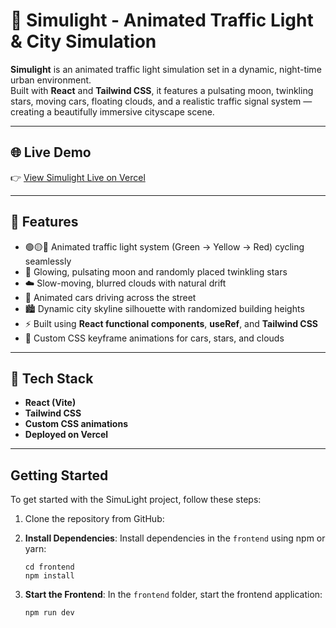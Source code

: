 # 🚦 Simulight - Animated Traffic Light & City Simulation

**Simulight** is an animated traffic light simulation set in a dynamic, night-time urban environment.  
Built with **React** and **Tailwind CSS**, it features a pulsating moon, twinkling stars, moving cars, floating clouds, and a realistic traffic signal system — creating a beautifully immersive cityscape scene.

---

## 🌐 Live Demo

👉 [View Simulight Live on Vercel](https://simulight.vercel.app)

---

## 🌟 Features

- 🟢🟡🔴 Animated traffic light system (Green → Yellow → Red) cycling seamlessly
- 🌙 Glowing, pulsating moon and randomly placed twinkling stars
- ☁️ Slow-moving, blurred clouds with natural drift
- 🚗 Animated cars driving across the street
- 🏙️ Dynamic city skyline silhouette with randomized building heights
- ⚡ Built using **React functional components**, **useRef**, and **Tailwind CSS**
- 🎨 Custom CSS keyframe animations for cars, stars, and clouds

---

## 🚀 Tech Stack

- **React (Vite)**
- **Tailwind CSS**
- **Custom CSS animations**
- **Deployed on Vercel**

---

## Getting Started

To get started with the SimuLight project, follow these steps:

1. Clone the repository from GitHub:

2. **Install Dependencies**: Install dependencies in the `frontend` using npm or yarn:

   ```
   cd frontend
   npm install
   ```

3. **Start the Frontend**: In the `frontend` folder, start the frontend application:

   ```
   npm run dev
   ```
